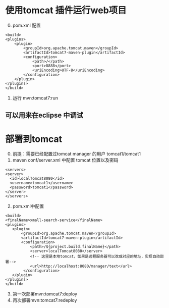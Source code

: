 # 使用tomcat 插件运行web项目
0. pom.xml 配置
```
<build>
<plugins>
    <plugin>
        <groupId>org.apache.tomcat.maven</groupId>
        <artifactId>tomcat7-maven-plugin</artifactId>
        <configuration>
            <path>/</path>
            <port>8888</port>
            <uriEncoding>UTF-8</uriEncoding>
        </configuration>
    </plugin>
</plugins>
</build>
```
1. 运行 mvn:tomcat7:run
## 可以用来在eclipse 中调试

# 部署到tomcat
0. 前提：需要已经配置过tomcat manager 的用户 tomcat1/tomcat1
1. maven conf/server.xml 中配置 tomcat 位置以及密码
```
<servers>
<server>  
  <id>localTomcat8080</id>  
  <username>tomcat1</username>  
  <password>tomcat1</password>  
</server>  
</servers>
```
2. pom.xml中配置
```
<build>
<finalName>xmall-search-service</finalName>
<plugins>
   <plugin>
       <groupId>org.apache.tomcat.maven</groupId>
       <artifactId>tomcat7-maven-plugin</artifactId>
       <configuration>
           <path>/${project.build.finalName}</path>
           <server>localTomcat8080</server>
           <!-- 这里是本地tomcat，如果是远程服务器可以改成对应的地址，实现自动部署-->
           <url>http://localhost:8080/manager/text</url>
        </configuration>
   </plugin>
</plugins>
</build>
```
3. 第一次部署mvn:tomcat7:deploy
4. 再次部署mvn:tomcat7:redeploy
